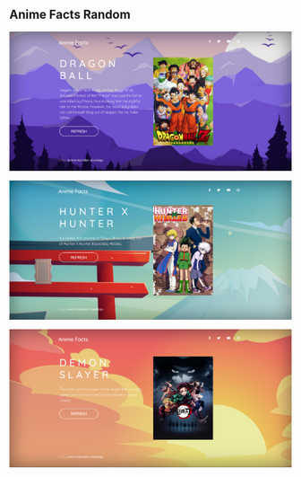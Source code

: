 ## Anime Facts Random
![img.png](img.png)<p align="center">
![img_1.png](img_1.png)<p align="center">
![img_2.png](img_2.png)


